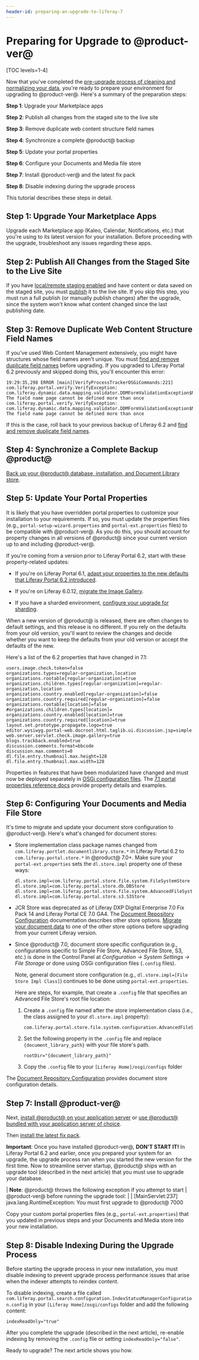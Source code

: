```yaml
---
header-id: preparing-an-upgrade-to-liferay-7
---
```


# Preparing for Upgrade to @product-ver@

[TOC levels=1-4]

Now that you've completed the
[pre-upgrade process of cleaning and normalizing your data](/docs/7-1/deploy/-/knowledge_base/d/pre-upgrade-speed-up-the-process),
you're ready to prepare your environment for upgrading to @product-ver@. Here's
a summary of the preparation steps: 

**Step 1**: Upgrade your Marketplace apps 

**Step 2**: Publish all changes from the staged site to the live site

**Step 3**: Remove duplicate web content structure field names

**Step 4**: Synchronize a complete @product@ backup

**Step 5**: Update your portal properties

**Step 6**: Configure your Documents and Media file store

**Step 7**: Install @product-ver@ and the latest fix pack

**Step 8**: Disable indexing during the upgrade process

This tutorial describes these steps in detail. 

## Step 1: Upgrade Your Marketplace Apps

Upgrade each Marketplace app (Kaleo, Calendar, Notifications, etc.) that you're
using to its latest version for your installation. Before proceeding with the
upgrade, troubleshoot any issues regarding these apps. 

## Step 2: Publish All Changes from the Staged Site to the Live Site

If you have
[local/remote staging enabled](/docs/7-1/user/-/knowledge_base/u/enabling-staging)
and have content or data saved on the staged site, you must
[publish](/docs/7-1/user/-/knowledge_base/u/publishing-staged-content-efficiently)
it to the live site. If you skip this step, you must run a full publish (or
manually publish changes) after the upgrade, since the system won't know what
content changed since the last publishing date.

## Step 3: Remove Duplicate Web Content Structure Field Names

If you've used Web Content Management extensively, you might have structures
whose field names aren't unique. You must 
[find and remove duplicate field names](/docs/6-2/deploy/-/knowledge_base/d/upgrading-liferay#find-and-remove-duplicate-field-names)
before upgrading. If you upgraded to Liferay Portal 6.2 previously and skipped doing this, you'll encounter this error: 

    19:29:35,298 ERROR [main][VerifyProcessTrackerOSGiCommands:221] com.liferay.portal.verify.VerifyException: com.liferay.dynamic.data.mapping.validator.DDMFormValidationException$MustNotDuplicateFieldName: The field name page cannot be defined more than once
    com.liferay.portal.verify.VerifyException: com.liferay.dynamic.data.mapping.validator.DDMFormValidationException$MustNotDuplicateFieldName: The field name page cannot be defined more than once
 
If this is the case, roll back to your previous backup of Liferay 6.2 and 
[find and remove duplicate field names](/docs/6-2/deploy/-/knowledge_base/d/upgrading-liferay#find-and-remove-duplicate-field-names). 

## Step 4: Synchronize a Complete Backup @product@

[Back up your @product@ database, installation, and Document Library store](/docs/7-1/deploy/-/knowledge_base/d/backing-up-a-liferay-installation). 

## Step 5: Update Your Portal Properties

It is likely that you have overridden portal properties to customize your
installation to your requirements. If so, you must update the properties files
(e.g., `portal-setup-wizard.properties` and `portal-ext.properties` files) to be
compatible with @product-ver@. As you do this, you should account for property
changes in all versions of @product@ since your current version up to and
including @product-ver@.

If you're coming from a version prior to Liferay Portal 6.2, start with
these property-related updates:

-   If you're on Liferay Portal 6.1,
    [adapt your properties to the new defaults that Liferay Portal 6.2 introduced](/docs/6-2/deploy/-/knowledge_base/d/upgrading-liferay#review-the-liferay-6). 

-   If you're on Liferay 6.0.12, 
    [migrate the Image Gallery](/docs/6-2/deploy/-/knowledge_base/d/upgrading-liferay#migrate-your-image-gallery-images).

-   If you have a sharded environment,
    [configure your upgrade for sharding](/docs/7-0/deploy/-/knowledge_base/d/upgrading-sharded-environment).

When a new version of @product@ is released, there are often changes to default
settings, and this release is no different. If you rely on the defaults from
your old version, you'll want to review the changes and decide whether you want
to keep the defaults from your old version or accept the defaults of the new. 

Here's a list of the 6.2 properties that have changed in 7.1: 
    
    users.image.check.token=false
    organizations.types=regular-organization,location
    organizations.rootable[regular-organization]=true
    organizations.children.types[regular-organization]=regular-organization,location
    organizations.country.enabled[regular-organization]=false
    organizations.country.required[regular-organization]=false
    organizations.rootable[location]=false
    #organizations.children.types[location]=
    organizations.country.enabled[location]=true
    organizations.country.required[location]=true
    layout.set.prototype.propagate.logo=true
    editor.wysiwyg.portal-web.docroot.html.taglib.ui.discussion.jsp=simple
    web.server.servlet.check.image.gallery=true
    blogs.trackback.enabled=true
    discussion.comments.format=bbcode
    discussion.max.comments=0
    dl.file.entry.thumbnail.max.height=128
    dl.file.entry.thumbnail.max.width=128

Properties in features that have been modularized have changed and must now be
deployed separately in
[OSGi configuration files](/docs/7-1/user/-/knowledge_base/u/system-settings#exporting-and-importing-configurations). 
The
[7.1 portal properties reference docs](@platform-ref@/7.1-latest/propertiesdoc/portal.properties.html)
provide property details and examples. 

## Step 6: Configuring Your Documents and Media File Store

It's time to migrate and update your document store configuration to
@product-ver@. Here's what's changed for document stores:

-   Store implementation class package names changed from 
    `com.liferay.portlet.documentlibrary.store.*` in Liferay Portal 6.2 to
    `com.liferay.portal.store.*` in @product@ 7.0+. Make sure your
    `portal-ext.properties` sets the `dl.store.impl` property one of these ways:

        dl.store.impl=com.liferay.portal.store.file.system.FileSystemStore
        dl.store.impl=com.liferay.portal.store.db.DBStore
        dl.store.impl=com.liferay.portal.store.file.system.AdvancedFileSystemStore
        dl.store.impl=com.liferay.portal.store.s3.S3Store

-   JCR Store was deprecated as of Liferay DXP Digital Enterprise 7.0 Fix Pack 
    14 and Liferay Portal CE 7.0 GA4. The
    [Document Repository Configuration](/docs/7-1/deploy/-/knowledge_base/d/document-repository-configuration)
    documentation describes other store options.
    [Migrate your document data](/docs/7-1/user/-/knowledge_base/u/server-administration)
    to one of the other store options before upgrading from your current Liferay
    version. 

-   Since @product@ 7.0, document store specific configuration (e.g., 
    configurations specific to Simple File Store, Advanced File Store, S3, etc.)
    is done in the Control Panel at *Configuration &rarr; System Settings &rarr;
    File Storage* or done using OSGi configuration files (`.config` files).

    Note, general document store configuration (e.g., `dl.store.impl=[File Store
    Impl Class]`) continues to be done using `portal-ext.properties`.  

    Here are steps, for example, that create a `.config` file that specifies an
    Advanced File Store's root file location:

    1.  Create a `.config` file named after the store implementation class 
        (i.e., the class assigned to your `dl.store.impl` property):

            com.liferay.portal.store.file.system.configuration.AdvancedFileSystemStoreConfiguration.config

    2.  Set the following property in the `.config` file and replace 
        `{document_library_path}` with  your file store's path. 

            rootDir="{document_library_path}"

    3.  Copy the `.config` file to your `[Liferay Home]/osgi/configs` folder

The
[Document Repository Configuration](/docs/7-1/deploy/-/knowledge_base/d/document-repository-configuration)
provides document store configuration details.

## Step 7: Install @product-ver@

Next,
[install @product@ on your application server](/docs/7-1/deploy/-/knowledge_base/d/deploying-product)
or
[use @product@ bundled with your application server of choice](/docs/7-1/deploy/-/knowledge_base/d/installing-liferay).

Then
[install the latest fix pack](https://customer.liferay.com/documentation/7.1/deploy/-/official_documentation/deployment/patching-liferay). 

**Important**: Once you have installed @product-ver@, **DON'T START IT!** In
Liferay Portal 6.2 and earlier, once you prepared your system for an upgrade,
the upgrade process ran when you started the new version for the first time. Now
to streamline server startup, @product@ ships with an upgrade tool (described in
the next article) that you must use to upgrade your database.

| **Note**: @product@ throws the following exception if you attempt to start
| @product-ver@ before running the upgrade tool:
| 
|     [MainServlet:237] java.lang.RuntimeException: You must first upgrade to @product@ 7000

Copy your custom portal properties files (e.g., `portal-ext.properties`) that
you updated in previous steps and your Documents and Media store into your new
installation. 

## Step 8: Disable Indexing During the Upgrade Process

Before starting the upgrade process in your new installation, you must disable
indexing to prevent upgrade process performance issues that arise when the
indexer attempts to reindex content. 

To disable indexing, create a file called
`com.liferay.portal.search.configuration.IndexStatusManagerConfiguration.config`
in your `[Liferay Home]/osgi/configs` folder and add the following content: 

    indexReadOnly="true"

After you complete the upgrade (described in the next article), re-enable
indexing by removing the `.config` file or setting `indexReadOnly="false"`. 

Ready to upgrade? The next article shows you how. 
